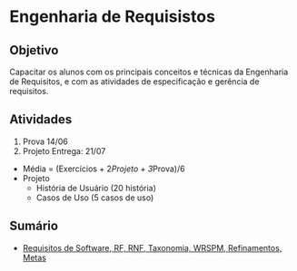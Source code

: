 # Engenharia de Requisistos

## Objetivo
Capacitar os alunos com os principais conceitos e técnicas da Engenharia de Requisitos, e com as atividades de especificação e gerência de requisitos. 

## Atividades 
1. Prova 14/06
2. Projeto Entrega: 21/07 

- Média = (Exercícios + 2*Projeto + 3*Prova)/6
- Projeto
	- História de Usuário (20 história)
	- Casos de Uso (5 casos de uso)

## Sumário
- [Requisitos de Software, RF, RNF, Taxonomia, WRSPM, Refinamentos, Metas](./20210512/README.md)